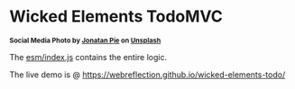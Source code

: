# Wicked Elements TodoMVC

<sup>**Social Media Photo by [Jonatan Pie](https://unsplash.com/@r3dmax) on [Unsplash](https://unsplash.com/)**</sup>

The [esm/index.js](esm/index.js) contains the entire logic.

The live demo is @ https://webreflection.github.io/wicked-elements-todo/
